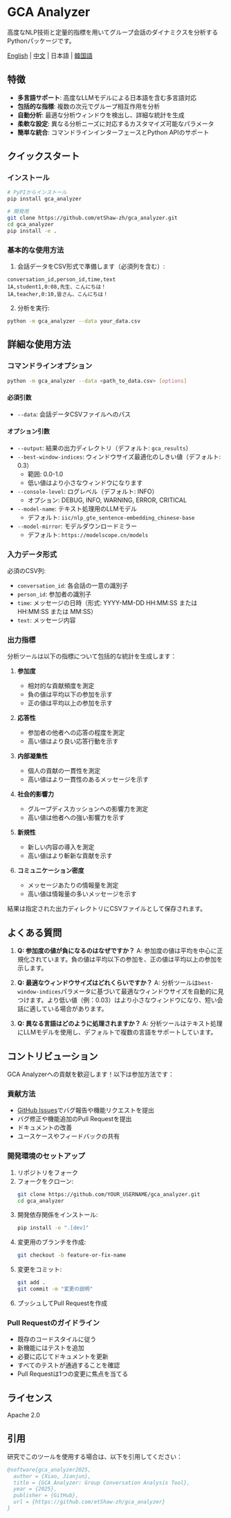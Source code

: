 # GCA Analyzer

高度なNLP技術と定量的指標を用いてグループ会話のダイナミクスを分析するPythonパッケージです。

[English](README.md) | [中文](README_zh.md) | 日本語 | [韓国語](README_ko.md)

## 特徴

- **多言語サポート**: 高度なLLMモデルによる日本語を含む多言語対応
- **包括的な指標**: 複数の次元でグループ相互作用を分析
- **自動分析**: 最適な分析ウィンドウを検出し、詳細な統計を生成
- **柔軟な設定**: 異なる分析ニーズに対応するカスタマイズ可能なパラメータ
- **簡単な統合**: コマンドラインインターフェースとPython APIのサポート

## クイックスタート

### インストール

```bash
# PyPIからインストール
pip install gca_analyzer

# 開発用
git clone https://github.com/etShaw-zh/gca_analyzer.git
cd gca_analyzer
pip install -e .
```

### 基本的な使用方法

1. 会話データをCSV形式で準備します（必須列を含む）:
```
conversation_id,person_id,time,text
1A,student1,0:08,先生、こんにちは！
1A,teacher,0:10,皆さん、こんにちは！
```

2. 分析を実行:
```bash
python -m gca_analyzer --data your_data.csv
```

## 詳細な使用方法

### コマンドラインオプション

```bash
python -m gca_analyzer --data <path_to_data.csv> [options]
```

#### 必須引数
- `--data`: 会話データCSVファイルへのパス

#### オプション引数
- `--output`: 結果の出力ディレクトリ（デフォルト: `gca_results`）
- `--best-window-indices`: ウィンドウサイズ最適化のしきい値（デフォルト: 0.3）
  - 範囲: 0.0-1.0
  - 低い値はより小さなウィンドウになります
- `--console-level`: ログレベル（デフォルト: INFO）
  - オプション: DEBUG, INFO, WARNING, ERROR, CRITICAL
- `--model-name`: テキスト処理用のLLMモデル
  - デフォルト: `iic/nlp_gte_sentence-embedding_chinese-base`
- `--model-mirror`: モデルダウンロードミラー
  - デフォルト: `https://modelscope.cn/models`

### 入力データ形式

必須のCSV列:
- `conversation_id`: 各会話の一意の識別子
- `person_id`: 参加者の識別子
- `time`: メッセージの日時（形式: YYYY-MM-DD HH:MM:SS または HH:MM:SS または MM:SS）
- `text`: メッセージ内容

### 出力指標

分析ツールは以下の指標について包括的な統計を生成します：

1. **参加度**
   - 相対的な貢献頻度を測定
   - 負の値は平均以下の参加を示す
   - 正の値は平均以上の参加を示す

2. **応答性**
   - 参加者の他者への応答の程度を測定
   - 高い値はより良い応答行動を示す

3. **内部凝集性**
   - 個人の貢献の一貫性を測定
   - 高い値はより一貫性のあるメッセージを示す

4. **社会的影響力**
   - グループディスカッションへの影響力を測定
   - 高い値は他者への強い影響力を示す

5. **新規性**
   - 新しい内容の導入を測定
   - 高い値はより斬新な貢献を示す

6. **コミュニケーション密度**
   - メッセージあたりの情報量を測定
   - 高い値は情報量の多いメッセージを示す

結果は指定された出力ディレクトリにCSVファイルとして保存されます。

## よくある質問

1. **Q: 参加度の値が負になるのはなぜですか？**
   A: 参加度の値は平均を中心に正規化されています。負の値は平均以下の参加を、正の値は平均以上の参加を示します。

2. **Q: 最適なウィンドウサイズはどれくらいですか？**
   A: 分析ツールは`best-window-indices`パラメータに基づいて最適なウィンドウサイズを自動的に見つけます。より低い値（例：0.03）はより小さなウィンドウになり、短い会話に適している場合があります。

3. **Q: 異なる言語はどのように処理されますか？**
   A: 分析ツールはテキスト処理にLLMモデルを使用し、デフォルトで複数の言語をサポートしています。

## コントリビューション

GCA Analyzerへの貢献を歓迎します！以下は参加方法です：

### 貢献方法
- [GitHub Issues](https://github.com/etShaw-zh/gca_analyzer/issues)でバグ報告や機能リクエストを提出
- バグ修正や機能追加のPull Requestを提出
- ドキュメントの改善
- ユースケースやフィードバックの共有

### 開発環境のセットアップ
1. リポジトリをフォーク
2. フォークをクローン:
   ```bash
   git clone https://github.com/YOUR_USERNAME/gca_analyzer.git
   cd gca_analyzer
   ```
3. 開発依存関係をインストール:
   ```bash
   pip install -e ".[dev]"
   ```
4. 変更用のブランチを作成:
   ```bash
   git checkout -b feature-or-fix-name
   ```
5. 変更をコミット:
   ```bash
   git add .
   git commit -m "変更の説明"
   ```
6. プッシュしてPull Requestを作成

### Pull Requestのガイドライン
- 既存のコードスタイルに従う
- 新機能にはテストを追加
- 必要に応じてドキュメントを更新
- すべてのテストが通過することを確認
- Pull Requestは1つの変更に焦点を当てる

## ライセンス

Apache 2.0

## 引用

研究でこのツールを使用する場合は、以下を引用してください：

```bibtex
@software{gca_analyzer2025,
  author = {Xiao, Jianjun},
  title = {GCA Analyzer: Group Conversation Analysis Tool},
  year = {2025},
  publisher = {GitHub},
  url = {https://github.com/etShaw-zh/gca_analyzer}
}
